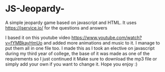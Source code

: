 # JS-Jeopardy-
A simple jeopardy game based on javascript and HTML. It uses https://jservice.io/ for the questions and answers

I based it on this youtube video https://www.youtube.com/watch?v=fYMBkayHmUo and added more animations and music to it. I manage to put them all in one file too.
I made this as I took an elective on javascript during my third year of college, the base of it was made as one of the requirements so I just continued it
Make sure to download the mp3 file or simply add your own if you want to change it.
Hope you enjoy :)
